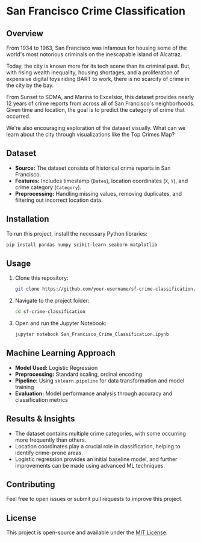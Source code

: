 # San Francisco Crime Classification

## Overview
From 1934 to 1963, San Francisco was infamous for housing some of the world's most notorious criminals on the inescapable island of Alcatraz.

Today, the city is known more for its tech scene than its criminal past. But, with rising wealth inequality, housing shortages, and a proliferation of expensive digital toys riding BART to work, there is no scarcity of crime in the city by the bay.

From Sunset to SOMA, and Marina to Excelsior, this dataset provides nearly 12 years of crime reports from across all of San Francisco's neighborhoods. Given time and location, the goal is to predict the category of crime that occurred.

We're also encouraging exploration of the dataset visually. What can we learn about the city through visualizations like the Top Crimes Map?

## Dataset
- **Source:** The dataset consists of historical crime reports in San Francisco.
- **Features:** Includes timestamp (`Dates`), location coordinates (`X`, `Y`), and crime category (`Category`).
- **Preprocessing:** Handling missing values, removing duplicates, and filtering out incorrect location data.

## Installation
To run this project, install the necessary Python libraries:
```bash
pip install pandas numpy scikit-learn seaborn matplotlib
```

## Usage
1. Clone this repository:
   ```bash
   git clone https://github.com/your-username/sf-crime-classification.git
   ```
2. Navigate to the project folder:
   ```bash
   cd sf-crime-classification
   ```
3. Open and run the Jupyter Notebook:
   ```bash
   jupyter notebook San_Francisco_Crime_Classification.ipynb
   ```

## Machine Learning Approach
- **Model Used:** Logistic Regression
- **Preprocessing:** Standard scaling, ordinal encoding
- **Pipeline:** Using `sklearn.pipeline` for data transformation and model training
- **Evaluation:** Model performance analysis through accuracy and classification metrics

## Results & Insights
- The dataset contains multiple crime categories, with some occurring more frequently than others.
- Location coordinates play a crucial role in classification, helping to identify crime-prone areas.
- Logistic regression provides an initial baseline model, and further improvements can be made using advanced ML techniques.

## Contributing
Feel free to open issues or submit pull requests to improve this project.

## License
This project is open-source and available under the [MIT License](LICENSE).

